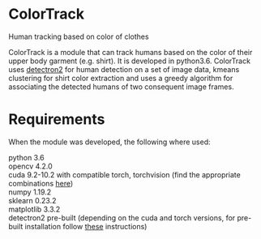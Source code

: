 # ColorTrack
Human tracking based on color of clothes

ColorTrack is a module that can track humans based on the color of their upper body garment (e.g. shirt). It is developed in python3.6. ColorTrack uses [detectron2](https://github.com/facebookresearch/detectron2) for human detection on a set of image data, kmeans clustering for shirt color extraction and uses a greedy algorithm for associating the detected humans of two consequent image frames.

# Requirements

When the module was developed, the following where used:

python 3.6  
opencv 4.2.0  
cuda 9.2-10.2 with compatible torch, torchvision (find the appropriate combinations [here](https://pytorch.org))  
numpy 1.19.2  
sklearn 0.23.2  
matplotlib 3.3.2  
detectron2 pre-built (depending on the cuda and torch versions, for pre-built installation follow [these](https://github.com/facebookresearch/detectron2/blob/master/INSTALL.md) instructions)  
